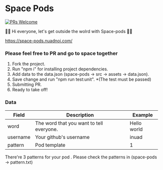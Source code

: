 # Space Pods
[![PRs Welcome](https://img.shields.io/badge/PRs-welcome-brightgreen.svg?style=flat-square)](http://makeapullrequest.com)

🌌🚀 Hi everyone, let's get outside the wolrd with Space-pods 🌌🚀

https://space-pods.nuadnoi.com/

### Please feel free to PR and go to space together ###
1. Fork the project.
2. Run "npm i" for installing project dependencies.
3. Add data to the data.json (space-pods -> src -> assets -> data.json).
4. Save change and run "npm run test:unit". *(The test must be passed)
5. Submitting PR.
6. Ready to take off!

### Data ###
| Field | Description | Example |
| ------------- | ------------- | ------------- |
| word  | The word that you want to tell everyone.  | Hello world |
| username  | Your github's username  | inuad |
| pattern  | Pod template  | 1 |

There're 3 patterns for your pod .
Please check the patterns in (space-pods -> pattern.txt)

